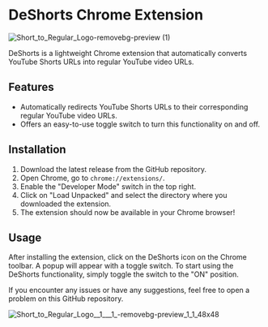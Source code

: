 # DeShorts Chrome Extension 
![Short_to_Regular_Logo-removebg-preview (1)](https://github.com/borismwanga/deshorts/assets/57875197/7bd8ca3a-3f9a-4dfa-8c6f-d68771040560)

DeShorts is a lightweight Chrome extension that automatically converts YouTube Shorts URLs into regular YouTube video URLs. 

## Features

- Automatically redirects YouTube Shorts URLs to their corresponding regular YouTube video URLs.
- Offers an easy-to-use toggle switch to turn this functionality on and off.

## Installation

1. Download the latest release from the GitHub repository.
2. Open Chrome, go to `chrome://extensions/`.
3. Enable the "Developer Mode" switch in the top right.
4. Click on "Load Unpacked" and select the directory where you downloaded the extension.
5. The extension should now be available in your Chrome browser!

## Usage

After installing the extension, click on the DeShorts icon on the Chrome toolbar. A popup will appear with a toggle switch. To start using the DeShorts functionality, simply toggle the switch to the "ON" position.

If you encounter any issues or have any suggestions, feel free to open a problem on this GitHub repository.

![Short_to_Regular_Logo__1___1_-removebg-preview_1_1_48x48](https://github.com/borismwanga/deshorts/assets/57875197/ddffd0b5-3953-4735-ba1d-5151f1a62a1e)
